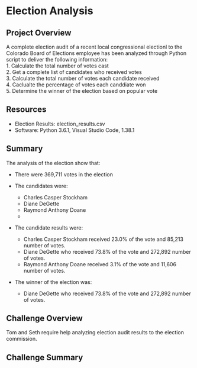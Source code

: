 # Election Analysis

## Project Overview
A complete election audit of a recent local congressional electionl to the Colorado Board of Elections employee has been analyzed through Python script to deliver the following information:  
    1. Calculate the total number of votes cast  
    2. Get a complete list of candidates who received votes  
    3. Calculate the total number of votes each candidate received  
    4. Caclualte the percentage of votes each canddiate won  
    5. Determine the winner of the election based on popular vote  
  
## Resources
- Election Results: election_results.csv
- Software: Python 3.6.1, Visual Studio Code, 1.38.1  

## Summary
The analysis of the election show that:
  - There were 369,711 votes in the election
  
  - The candidates were: 
     - Charles Casper Stockham
     - Diane DeGette  
     - Raymond Anthony Doane  
     -
  - The candidate results were:
     - Charles Casper Stockham received 23.0% of the vote and 85,213 number of votes.
     - Diane DeGette who received 73.8% of the vote and 272,892 number of votes.  
     - Raymond Anthony Doane received 3.1% of the vote and 11,606 number of votes.  
       
  - The winner of the election was:
     - Diane DeGette who received 73.8% of the vote and 272,892 number of votes.
       

## Challenge Overview
Tom and Seth require help analyzing election audit results to the election commission.

## Challenge Summary

